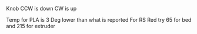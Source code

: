


Knob
 CCW is down
 CW is up

Temp for PLA is 3 Deg lower than what is reported
For RS Red try 65 for bed and 215 for extruder
<!--stackedit_data:
eyJoaXN0b3J5IjpbMjAyNjU5NjgzNiwxOTg5MTI2OTQzLDExOD
cxNTkyOTZdfQ==
-->